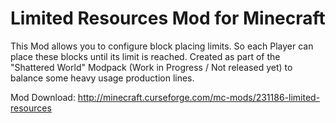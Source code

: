 # Limited Resources Mod for Minecraft

This Mod allows you to configure block placing limits. So each Player can place these blocks until its limit is reached. Created as part of the "Shattered World" Modpack (Work in Progress / Not released yet) to balance some heavy usage production lines.

Mod Download: http://minecraft.curseforge.com/mc-mods/231186-limited-resources
